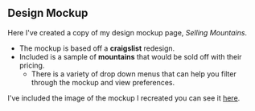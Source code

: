 ## Design Mockup

Here I've created a copy of my design mockup page, _Selling Mountains_.

- The mockup is based off a **craigslist** redesign.
- Included is a sample of **mountains** that would be sold off with their pricing.
  - There is a variety of drop down menus that can help you filter through the mockup and view preferences.

I've included the image of the mockup I recreated you can see it [here][1].

[1]: http://dmm-static.herokuapp.com/selling_mountains.png
